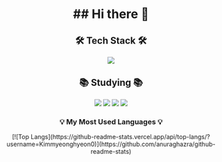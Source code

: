 <div align="center">
  <h1>## Hi there 👋</h1>


<h2 align="center"> 🛠 Tech Stack 🛠 </h2>
<img src="https://img.shields.io/badge/Python-3766AB?style=flat-square&logo=Python&logoColor=white"/>

<h2 align="center"> 📚 Studying 📚 </h2>
<img src="https://img.shields.io/badge/github-181717?style=for-the-badge&logo=github&logoColor=white">
<img src="https://img.shields.io/badge/git-F05032?style=for-the-badge&logo=git&logoColor=white">
<img src="https://img.shields.io/badge/amazonaws-232F3E?style=for-the-badge&logo=amazonaws&logoColor=white">
<img src="https://img.shields.io/badge/django-092E20?style=for-the-badge&logo=django&logoColor=white">


<h3 align="center">💡 My Most Used Languages 💡</h3>
 [![Top Langs](https://github-readme-stats.vercel.app/api/top-langs/?username=Kimmyeonghyeon0)](https://github.com/anuraghazra/github-readme-stats)

</div>
<!--
**Kimmyeonghyeon0/Kimmyeonghyeon0** is a ✨ _special_ ✨ repository because its `README.md` (this file) appears on your GitHub profile.

Here are some ideas to get you started:

- 🔭 I’m currently working on ...
- 🌱 I’m currently learning ...
- 👯 I’m looking to collaborate on ...
- 🤔 I’m looking for help with ...W
- 💬 Ask me about ...
- 📫 How to reach me: ...
- 😄 Pronouns: ...
- ⚡ Fun fact: ...
-->
